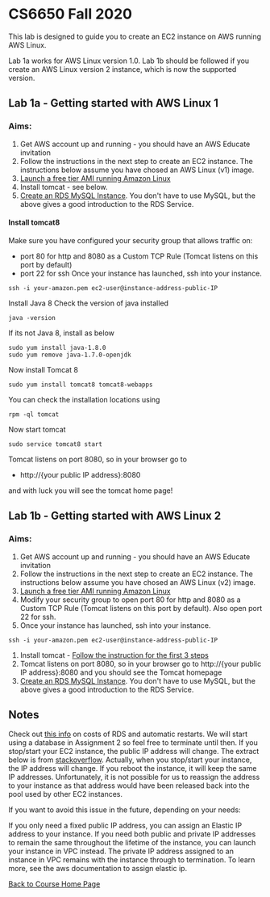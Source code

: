 # CS6650 Fall 2020  

This lab is designed to guide you to create an EC2 instance on AWS running AWS Linux.

Lab 1a works for AWS Linux version 1.0. Lab 1b should be followed if you create an AWS Linux version 2 instance, which is now the supported version.

## Lab 1a - Getting started with AWS Linux 1
### Aims: 
1. Get AWS account up and running - you should have an AWS Educate invitation
1. Follow the instructions in the next step to create an EC2 instance. The instructions below assume you have chosed an AWS Linux (v1) image. 
1. [Launch a free tier AMI running Amazon Linux](https://docs.aws.amazon.com/AWSEC2/latest/UserGuide/EC2_GetStarted.html)
1. Install tomcat - see below.
1. [Create an RDS MySQL Instance](https://aws.amazon.com/getting-started/tutorials/create-mysql-db/). You don't have to use MySQL, but the above gives a good introduction to the RDS Service. 

#### Install tomcat8
Make sure you have configured your security group that allows traffic on:

* port 80 for http and 8080 as a Custom TCP Rule (Tomcat listens on this port by default)
* port 22 for ssh
Once your instance has launched, ssh into your instance.
~~~
ssh -i your-amazon.pem ec2-user@instance-address-public-IP
~~~
Install Java 8
Check the version of java installed 
~~~
java -version
~~~
If its not Java 8, install as below
~~~
sudo yum install java-1.8.0
sudo yum remove java-1.7.0-openjdk
~~~
Now install Tomcat 8
~~~
sudo yum install tomcat8 tomcat8-webapps
~~~
You can check the installation locations using
~~~
rpm -ql tomcat
~~~
Now start tomcat
~~~
sudo service tomcat8 start
~~~
Tomcat listens on port 8080, so in your browser go to 
* http://{your public IP address}:8080

and with luck you will see the tomcat home page!

## Lab 1b - Getting started with AWS Linux 2
### Aims: 
1. Get AWS account up and running - you should have an AWS Educate invitation
1. Follow the instructions in the next step to create an EC2 instance. The instructions below assume you have chosed an AWS Linux (v2) image. 
1. [Launch a free tier AMI running Amazon Linux](https://docs.aws.amazon.com/AWSEC2/latest/UserGuide/EC2_GetStarted.html)
1. Modify your security group to open port 80 for http and 8080 as a Custom TCP Rule (Tomcat listens on this port by default). Also open port 22 for ssh.
1. Once your instance has launched, ssh into your instance.
~~~
ssh -i your-amazon.pem ec2-user@instance-address-public-IP
~~~
1. Install tomcat - [Follow the instruction for the first 3 steps](https://techviewleo.com/install-tomcat-on-amazon-linux/)
1. Tomcat listens on port 8080, so in your browser go to http://{your public IP address}:8080 and you should see the Tomcat homepage
1. [Create an RDS MySQL Instance](https://aws.amazon.com/getting-started/tutorials/create-mysql-db/). You don't have to use MySQL, but the above gives a good introduction to the RDS Service. 

## Notes
Check out [this info](https://aws.amazon.com/about-aws/whats-new/2017/06/amazon-rds-supports-stopping-and-starting-of-database-instances/) on costs of RDS and automatic restarts. We will start using a database in Assignment 2 so feel free to terminate until then.
If you stop/start your EC2 instance, the public IP address will change. The extract below is from [stackoverflow](https://stackoverflow.com/questions/55414302/an-ip-address-of-ec2-instance-gets-changed-after-the-restart#:~:text=5%20Answers&text=Actually%2C%20When%20you%20stop%2Fstart,used%20by%20other%20EC2%20instances).
Actually, when you stop/start your instance, the IP address will change. If you reboot the instance, it will keep the same IP addresses. Unfortunately, it is not possible for us to reassign the address to your instance as that address would have been released back into the pool used by other EC2 instances.

If you want to avoid this issue in the future, depending on your needs:

If you only need a fixed public IP address, you can assign an Elastic IP address to your instance.
If you need both public and private IP addresses to remain the same throughout the lifetime of the instance, you can launch your instance in VPC instead. The private IP address assigned to an instance in VPC remains with the instance through to termination.
To learn more, see the aws documentation to assign elastic ip.


[Back to Course Home Page](https://gortonator.github.io/bsds-6650/)
